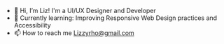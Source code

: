 - 👋 Hi, I’m Liz! I'm a UI/UX Designer and Developer 
- 👀 Currently learning: Improving Responsive Web Design practices and Accessibility
- 📫 How to reach me Lizzyrho@gmail.com

<!---
Lizzyrho21/Lizzyrho21 is a ✨ special ✨ repository because its `README.md` (this file) appears on your GitHub profile.
You can click the Preview link to take a look at your changes.
--->
